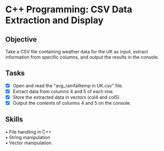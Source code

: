 # **C++ Programming: CSV Data Extraction and Display**<br />
## **Objective**<br />
Take a CSV file containing weather data for the UK as input, extract information from specific columns, and output the results in the console.<br />
## **Tasks**<br />
- [x] Open and read the "avg_rainfalltemp in UK.csv" file.<br />
- [x] Extract data from columns 4 and 5 of each row.<br />
- [x] Store the extracted data in vectors (col4 and col5).<br />
- [x] Output the contents of columns 4 and 5 on the console.<br />
## **Skills**<br />
• File handling in C++<br />
• String manipulation<br />
• Vector manipulation.<br />
